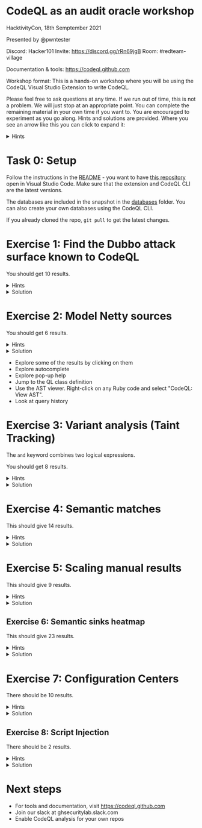 # CodeQL as an audit oracle workshop

HacktivityCon, 18th Semptember 2021

Presented by @pwntester

Discord: Hacker101
Invite: https://discord.gg/rRn69jgB
Room: #redteam-village

Documentation & tools: https://codeql.github.com

Workshop format: This is a hands-on workshop where you will be using the CodeQL Visual Studio Extension to write CodeQL.

Please feel free to ask questions at any time. If we run out of time, this is not a problem. We will just stop at an appropriate point. You can complete the remaining material in your own time if you want to. You are encouraged to experiment as you go along. Hints and solutions are provided. Where you see an arrow like this you can click to expand it:

<details>
<summary>
Hints
</summary>
Here are some hints.
</details>


# Task 0: Setup

Follow the instructions in the [README](README.md) - you want to have [this repository](https://github.com/CodeQLWorkshops/DubboWorkshop) open in Visual Studio Code. Make sure that the extension and CodeQL CLI are the latest versions.

The databases are included in the snapshot in the [databases](databases/) folder. You can also create your own databases using the CodeQL CLI.

If you already cloned the repo, `git pull` to get the latest changes.

# Exercise 1: Find the Dubbo attack surface known to CodeQL

You should get 10 results.

<details>
<summary>Hints</summary>

```
import java
import semmle.code.java.dataflow.FlowSources

from RemoteFlowSource source
where ...
select ...
```

</details>


<details>
<summary>Solution</summary> 

```ql
import java
import semmle.code.java.dataflow.FlowSources

from RemoteFlowSource source
where
  not source.getLocation().getFile().getRelativePath().matches("%/src/test/%")
select 
  source,
  source.getEnclosingCallable().getDeclaringType(),
  source.getSourceType()
```

</details>

# Exercise 2: Model Netty sources

You should get 6 results.

<details>
<summary>Hints</summary>

A source can be added gloabally, rather than to a specific TaintTracking configuration, by extending `semmle.code.java.dataflow.FlowSources.RemoteFlowSource`: 

```ql
class NettySource extends RemoteFlowSource {
  NettySource() {
    ...
  }
  override string getSourceType() { result = "Netty Source" }
}
```

The required APIs can be modelled with:

```ql
/** The ChannelInboundHandler class */
class ChannelInboundHandler extends Class {
  ChannelInboundHandler() {
    this.getASourceSupertype*().hasQualifiedName("io.netty.channel", "ChannelInboundHandler")
  }
}

/** The ChannelInboundHandlerl.channelRead method */
class ChannelReadMethod extends Method {
  ChannelReadMethod() {
      this.getName() = ["channelRead", "channelRead0", "messageReceived"] and
      this.getDeclaringType() instanceof ChannelInboundHandler
  }
}
```

and

```ql
/** The ByteToMessageDecoder class */
class ByteToMessageDecoder extends Class {
    ByteToMessageDecoder() {
      this.getASourceSupertype*().hasQualifiedName("io.netty.handler.codec", "ByteToMessageDecoder")
    }
}

/** The ByteToMessageDecoder.decode method */
class DecodeMethod extends Method {
  DecodeMethod() {
      this.getName() = ["decode", "decodeLast"] and
      this.getDeclaringType() instanceof ByteToMessageDecoder
  }
}
```

</details>

<details>
<summary>Solution</summary> 

```ql
import java
import semmle.code.java.dataflow.FlowSources

/** The ChannelInboundHandler class */
class ChannelInboundHandler extends Class {
  ChannelInboundHandler() {
    this.getASourceSupertype*().hasQualifiedName("io.netty.channel", "ChannelInboundHandler")
  }
}

/** The ChannelInboundHandlerl.channelRead method */
class ChannelReadMethod extends Method {
  ChannelReadMethod() {
      this.getName() = ["channelRead", "channelRead0", "messageReceived"] and
      this.getDeclaringType() instanceof ChannelInboundHandler
  }
}

/** The ByteToMessageDecoder class */
class ByteToMessageDecoder extends Class {
    ByteToMessageDecoder() {
      this.getASourceSupertype*().hasQualifiedName("io.netty.handler.codec", "ByteToMessageDecoder")
    }
}

/** The ByteToMessageDecoder.decode method */
class DecodeMethod extends Method {
  DecodeMethod() {
      this.getName() = ["decode", "decodeLast"] and
      this.getDeclaringType() instanceof ByteToMessageDecoder
  }
}

/** The ChannelInboundHandlerl.channelRead(1) source */
class ChannelReadSource extends RemoteFlowSource {
    ChannelReadSource() {
      exists(ChannelReadMethod m |
        this.asParameter() = m.getParameter(1)
      )
    }
    override string getSourceType() { result = "Netty Handler Source" }
}

/** The ByteToMessageDecoder.decode(1) source */
class DecodeSource extends RemoteFlowSource {
  DecodeSource() {
    exists(DecodeMethod m |
      this.asParameter() = m.getParameter(1)
    )
  }
  override string getSourceType() { result = "Netty Decoder Source" }
}

from RemoteFlowSource source
where
  (
    source instanceof ChannelReadSource or
    source instanceof DecodeSource
  ) and
  not source.getLocation().getFile().getRelativePath().matches("%/src/test/%")
select
  source,
  source.getEnclosingCallable().getDeclaringType(),
  source.getSourceType()
```

</details>

* Explore some of the results by clicking on them
* Explore autocomplete
* Explore pop-up help
* Jump to the QL class definition
* Use the AST viewer. Right-click on any Ruby code and select "CodeQL: View AST".
* Look at query history

# Exercise 3: Variant analysis (Taint Tracking)

The `and` keyword combines two logical expressions.

You should get 8 results.

<details>
<summary>Hints</summary>

- A `TaintTracking` query boilerplate:

```ql
/**
 * @kind path-problem
 */
import java
import semmle.code.java.dataflow.TaintTracking
import DataFlow::PathGraph

class MyConfig extends TaintTracking::Configuration {
  MyConfig() { this = "MyConfig" }

  override predicate isSource(DataFlow::Node source) {
    ...
  }

  override predicate isSink(DataFlow::Node sink) {
    ...
  }

  override predicate isAdditionalTaintStep(DataFlow::Node n1, DataFlow::Node n2) {
    ...
  }
}

from MyConfig conf, DataFlow::PathNode source, DataFlow::PathNode sink
where conf.hasFlowPath(source, sink)
select sink, source, sink, "dataflow was found"
```

- The relevant APIs can be modelled with:

```ql
class DubboCodecDecodeBodyMethod extends Method {
  DubboCodecDecodeBodyMethod() {
      this.getName() = "decodeBody" and
      this.getDeclaringType().hasQualifiedName("org.apache.dubbo.rpc.protocol.dubbo", "DubboCodec")
  }
}

class ObjectInputReadMethod extends Method {
  ObjectInputReadMethod() {
      this.getName().matches("read%") and
      this.getDeclaringType()
          .getASourceSupertype*()
          .hasQualifiedName("org.apache.dubbo.common.serialize", "ObjectInput")
  }
}

class SerializationDeserializeMethod extends Method {
  SerializationDeserializeMethod() {
      this.getName() = "deserialize" and
      this.getDeclaringType().hasQualifiedName("org.apache.dubbo.common.serialize", "Serialization")
  }
}
```

- A method call is represented with `MethodAccess` in CodeQL
- `instanceof` operator allows you to enforce CodeQL classes

</details>

<details>
<summary>Solution</summary> 

```ql
/**
 * @kind path-problem
 */
import java
import semmle.code.java.dataflow.TaintTracking
import DataFlow::PathGraph


class DubboCodecDecodeBodyMethod extends Method {
  DubboCodecDecodeBodyMethod() {
      this.getName() = "decodeBody" and
      this.getDeclaringType().hasQualifiedName("org.apache.dubbo.rpc.protocol.dubbo", "DubboCodec")
  }
}

class ObjectInputReadMethod extends Method {
  ObjectInputReadMethod() {
      this.getName().matches("read%") and
      this.getDeclaringType()
          .getASourceSupertype*()
          .hasQualifiedName("org.apache.dubbo.common.serialize", "ObjectInput")
  }
}

class SerializationDeserializeMethod extends Method {
  SerializationDeserializeMethod() {
      this.getName() = "deserialize" and
      this.getDeclaringType().hasQualifiedName("org.apache.dubbo.common.serialize", "Serialization")
  }
}

class InsecureConfig extends TaintTracking::Configuration {
  InsecureConfig() { this = "InsecureConfig" }

  override predicate isSource(DataFlow::Node source) {
    exists(DubboCodecDecodeBodyMethod m |
      m.getParameter(1) = source.asParameter()
     )
  }

  override predicate isSink(DataFlow::Node sink) {
    exists(MethodAccess ma |
      ma.getMethod() instanceof ObjectInputReadMethod and
      ma.getQualifier() = sink.asExpr()
    )
  }

  override predicate isAdditionalTaintStep(DataFlow::Node n1, DataFlow::Node n2) {
    exists(MethodAccess ma |
      ma.getMethod() instanceof SerializationDeserializeMethod and
      ma.getArgument(1) = n1.asExpr() and
      ma = n2.asExpr()
    )
  }
}

from InsecureConfig conf, DataFlow::PathNode source, DataFlow::PathNode sink
where conf.hasFlowPath(source, sink)
select sink, source, sink, "unsafe deserialization"
```

</details>

# Exercise 4: Semantic matches

This should give 14 results.

<details>
<summary>Hints</summary>

- You can model classes implementing `ObjecInput` with:

```ql
class ObjectInputClass extends RefType {
  ObjectInputClass() {
    this.getASourceSupertype*().hasQualifiedName("org.apache.dubbo.common.serialize", "ObjectInput")
  }
}
```

- Model calls to `ObjectInput.read*` method with a class
 
```ql
class ObjectInputReadCall extends MethodAccess {
  ObjectInputReadCall() {
    ..
  }
}
```

</details>

<details>
<summary>Solution</summary> 

```ql
import java

class ObjectInputClass extends RefType {
  ObjectInputClass() {
    this.getASourceSupertype*().hasQualifiedName("org.apache.dubbo.common.serialize", "ObjectInput")
  }
}

class ObjectInputReadCall extends MethodAccess {
  ObjectInputReadCall() {
    exists(Method m |
      this.getMethod() = m and
      m.getName().matches("read%") and
      m.getDeclaringType() instanceof ObjectInputClass
    )
  }
}

from ObjectInputReadCall call
where
  not call.getEnclosingCallable().getDeclaringType() instanceof ObjectInputClass and
  not call.getLocation().getFile().getRelativePath().matches("%/src/test/%")
select 
  call,
  call.getEnclosingCallable(),
  call.getEnclosingCallable().getDeclaringType()
```

</details>

# Exercise 5: Scaling manual results

This should give 9 results.

<details>
<summary>Hints</summary>

- Exclude calls from `PojoUtils` and `JavaBeanSerializeUtil`
- The relevant APIs needed for this query are:

```ql
class PojoUtilsRealizeMethod extends Method {
  PojoUtilsRealizeMethod() {
      this.getName() = "realize" and
      this.getDeclaringType().getName() = "PojoUtils"
  }
}

class JavaBeanSerializeUtilDeserializeMethod extends Method {
  JavaBeanSerializeUtilDeserializeMethod() {
      this.getName() = "deserialize" and
      this.getDeclaringType().getName() = "JavaBeanSerializeUtil"
  }
}
```

</details>

<details>
<summary>Solution</summary>

```ql
import java

class PojoUtilsRealizeMethod extends Method {
  PojoUtilsRealizeMethod() {
      this.getName() = "realize" and
      this.getDeclaringType().getName() = "PojoUtils"
  }
}

class JavaBeanSerializeUtilDeserializeMethod extends Method {
  JavaBeanSerializeUtilDeserializeMethod() {
      this.getName() = "deserialize" and
      this.getDeclaringType().getName() = "JavaBeanSerializeUtil"
  }
}

from MethodAccess ma
where
  (
    ma.getMethod() instanceof PojoUtilsRealizeMethod or 
    ma.getMethod() instanceof JavaBeanSerializeUtilDeserializeMethod
  ) and
  not ma.getEnclosingCallable().getDeclaringType() = ma.getMethod().getDeclaringType() and
  not ma.getLocation().getFile().getRelativePath().matches("%/src/test/%")
select ma, ma.getEnclosingCallable().getDeclaringType()
```

</details>

## Exercise 6: Semantic sinks heatmap  

This should give 23 results.

<details>
<summary>Hints</summary>

- Reuse `UnsafeDeserializationSink` from `semmle.code.java.security.UnsafeDeserializationQuery`:

```ql
import java
import semmle.code.java.security.UnsafeDeserializationQuery

from UnsafeDeserializationSink node
where ...
select ...
```

</details>


<details>
<summary>Solution</summary> 

```ql
import java
import semmle.code.java.security.UnsafeDeserializationQuery

from UnsafeDeserializationSink node
where
  not node.getLocation().getFile().getRelativePath().matches("%/src/test/%")
select 
  node.asExpr().getParent().(Call).getCallee().getDeclaringType(), // deserializing class
  node.asExpr().getParent(), // deserializing method
  node.asExpr().getParent().(Call).getEnclosingCallable().getDeclaringType() // enclosing class
```

</details>

# Exercise 7: Configuration Centers

There should be 10 results.

<details>
<summary>Hints</summary>

- The relevant APIs for this query are:
 
```ql
class NotifyListener extends RefType {
  NotifyListener() {
    this.hasQualifiedName("org.apache.dubbo.registry", "NotifyListener")
  }
}

class ConfigurationListener extends RefType {
  ConfigurationListener() {
    this.hasQualifiedName("org.apache.dubbo.common.config.configcenter", "ConfigurationListener")
  }
}

class ConfigurationListenerProcessMethod extends Method {
  ConfigurationListenerProcessMethod() {
    this.getName() = "process" and
    this.getDeclaringType().getASupertype*() instanceof ConfigurationListener
  }
}

class NotifyListenerNotifyMethod extends Method {
  NotifyListenerNotifyMethod() {
    this.getName() = "notify" and
    this.getDeclaringType().getASupertype*() instanceof NotifyListener 
  }
}
```

</details>

<details>
<summary>Solution</summary>

```ql
import java
import semmle.code.java.dataflow.FlowSources

class NotifyListener extends RefType {
  NotifyListener() {
    this.hasQualifiedName("org.apache.dubbo.registry", "NotifyListener")
  }
}

class ConfigurationListener extends RefType {
  ConfigurationListener() {
    this.hasQualifiedName("org.apache.dubbo.common.config.configcenter", "ConfigurationListener")
  }
}

class ConfigurationListenerProcessMethod extends Method {
  ConfigurationListenerProcessMethod() {
    this.getName() = "process" and
    this.getDeclaringType().getASupertype*() instanceof ConfigurationListener
  }
}

class NotifyListenerNotifyMethod extends Method {
  NotifyListenerNotifyMethod() {
    this.getName() = "notify" and
    this.getDeclaringType().getASupertype*() instanceof NotifyListener 
  }
}

class DubboListener extends RemoteFlowSource {
  DubboListener() {
    (exists(NotifyListenerNotifyMethod m |
        this.asParameter() = m.getAParameter()
      ) or
      exists(ConfigurationListenerProcessMethod m |
        this.asParameter() = m.getAParameter() 
      )) and
      not this.getLocation().getFile().getRelativePath().matches("%/src/test/%")
  }
  override string getSourceType() { result = "Dubbo Listener Source" }
}
  
from DubboListener l
select 
  l,
  l.asParameter().getCallable(),
  l.asParameter().getCallable().getDeclaringType()
```

</details>

## Exercise 8: Script Injection

There should be 2 results.

<details>
<summary>Hints</summary>

- Reuse the [experimental Script injection](https://github.com/github/codeql/blob/main/java/ql/src/experimental/Security/CWE/CWE-094/ScriptInjection.ql)
- Add sources from step 7
- import local `models.qll` file to bring some unmerged library taint steps
- Add a new TaintStep for `URL`:
```ql
class URLTaintStep extends TaintTracking::AdditionalTaintStep {
    override predicate step(DataFlow::Node n1, DataFlow::Node n2) {
        exists(MethodAccess ma |
            ma.getMethod().getName().matches("get%") and
            ma.getMethod().getDeclaringType().hasQualifiedName("org.apache.dubbo.common", "URL") and
            n1.asExpr() = ma.getQualifier() and
            n2.asExpr() = ma
        )
    }
}
```

</details>

<details>
<summary>Solution</summary>

```ql
/**
 * @name Injection in Java Script Engine
 * @description Evaluation of user-controlled data using the Java Script Engine may
 *              lead to remote code execution.
 * @kind path-problem
 * @problem.severity error
 * @precision high
 * @id java/unsafe-eval
 * @tags security
 *       external/cwe/cwe-094
 */

import java
import semmle.code.java.dataflow.FlowSources
import DataFlow::PathGraph
import models
import dubbo

/** A method of ScriptEngine that allows code injection. */
class ScriptEngineMethod extends Method {
  ScriptEngineMethod() {
    this.getDeclaringType().getASupertype*().hasQualifiedName("javax.script", "ScriptEngine") and
    this.hasName("eval")
    or
    this.getDeclaringType().getASupertype*().hasQualifiedName("javax.script", "Compilable") and
    this.hasName("compile")
    or
    this.getDeclaringType().getASupertype*().hasQualifiedName("javax.script", "ScriptEngineFactory") and
    this.hasName(["getProgram", "getMethodCallSyntax"])
  }
}

/** The context class `org.mozilla.javascript.Context` of Rhino Java Script Engine. */
class RhinoContext extends RefType {
  RhinoContext() { this.hasQualifiedName("org.mozilla.javascript", "Context") }
}

/** A method that evaluates a Rhino expression with `org.mozilla.javascript.Context`. */
class RhinoEvaluateExpressionMethod extends Method {
  RhinoEvaluateExpressionMethod() {
    this.getDeclaringType().getAnAncestor*() instanceof RhinoContext and
    this.hasName([
        "evaluateString", "evaluateReader", "compileFunction", "compileReader", "compileString"
      ])
  }
}

/**
 * A method that compiles a Rhino expression with
 * `org.mozilla.javascript.optimizer.ClassCompiler`.
 */
class RhinoCompileClassMethod extends Method {
  RhinoCompileClassMethod() {
    this.getDeclaringType()
        .getASupertype*()
        .hasQualifiedName("org.mozilla.javascript.optimizer", "ClassCompiler") and
    this.hasName("compileToClassFiles")
  }
}

/**
 * A method that defines a Java class from a Rhino expression with
 * `org.mozilla.javascript.GeneratedClassLoader`.
 */
class RhinoDefineClassMethod extends Method {
  RhinoDefineClassMethod() {
    this.getDeclaringType()
        .getASupertype*()
        .hasQualifiedName("org.mozilla.javascript", "GeneratedClassLoader") and
    this.hasName("defineClass")
  }
}

/**
 * Holds if `ma` is a call to a `ScriptEngineMethod` and `sink` is an argument that
 * will be executed.
 */
predicate isScriptArgument(MethodAccess ma, Expr sink) {
  exists(ScriptEngineMethod m |
    m = ma.getMethod() and
    if m.getDeclaringType().getASupertype*().hasQualifiedName("javax.script", "ScriptEngineFactory")
    then sink = ma.getArgument(_) // all arguments allow script injection
    else sink = ma.getArgument(0)
  )
}

/**
 * Holds if a Rhino expression evaluation method is vulnerable to code injection.
 */
predicate evaluatesRhinoExpression(MethodAccess ma, Expr sink) {
  exists(RhinoEvaluateExpressionMethod m | m = ma.getMethod() |
    (
      if ma.getMethod().getName() = "compileReader"
      then sink = ma.getArgument(0) // The first argument is the input reader
      else sink = ma.getArgument(1) // The second argument is the JavaScript or Java input
    ) and
    not exists(MethodAccess ca |
      ca.getMethod().hasName(["initSafeStandardObjects", "setClassShutter"]) and // safe mode or `ClassShutter` constraint is enforced
      ma.getQualifier() = ca.getQualifier().(VarAccess).getVariable().getAnAccess()
    )
  )
}

/**
 * Holds if a Rhino expression compilation method is vulnerable to code injection.
 */
predicate compilesScript(MethodAccess ma, Expr sink) {
  exists(RhinoCompileClassMethod m | m = ma.getMethod() | sink = ma.getArgument(0))
}

/**
 * Holds if a Rhino class loading method is vulnerable to code injection.
 */
predicate definesRhinoClass(MethodAccess ma, Expr sink) {
  exists(RhinoDefineClassMethod m | m = ma.getMethod() | sink = ma.getArgument(1))
}

/** A script injection sink. */
class ScriptInjectionSink extends DataFlow::ExprNode {
  MethodAccess methodAccess;

  ScriptInjectionSink() {
    isScriptArgument(methodAccess, this.getExpr()) or
    evaluatesRhinoExpression(methodAccess, this.getExpr()) or
    compilesScript(methodAccess, this.getExpr()) or
    definesRhinoClass(methodAccess, this.getExpr())
  }

  /** An access to the method associated with this sink. */
  MethodAccess getMethodAccess() { result = methodAccess }
}

/**
 * A taint tracking configuration that tracks flow from `RemoteFlowSource` to an argument
 * of a method call that executes injected script.
 */
class ScriptInjectionConfiguration extends TaintTracking::Configuration {
  ScriptInjectionConfiguration() { this = "ScriptInjectionConfiguration" }

  override predicate isSource(DataFlow::Node source) {
    source instanceof RemoteFlowSource
   }

  override predicate isSink(DataFlow::Node sink) {
    sink instanceof ScriptInjectionSink
  }
}

from DataFlow::PathNode source, DataFlow::PathNode sink, ScriptInjectionConfiguration conf
where conf.hasFlowPath(source, sink)
select sink.getNode().(ScriptInjectionSink).getMethodAccess(), source, sink,
  "Java Script Engine evaluate $@.", source.getNode(), "user input"
```

</details>

# Next steps

* For tools and documentation, visit https://codeql.github.com
* Join our slack at ghsecuritylab.slack.com
* Enable CodeQL analysis for your own repos
